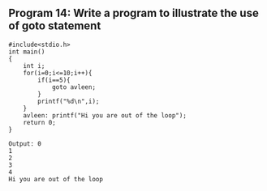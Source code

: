 ## Program 14: Write a program to illustrate the use of goto statement
```
#include<stdio.h>
int main()
{
	int i;
	for(i=0;i<=10;i++){
		if(i==5){
			goto avleen;
		}
		printf("%d\n",i);
	}
	avleen: printf("Hi you are out of the loop");
	return 0;
}
```
``` 
Output: 0
1
2
3
4
Hi you are out of the loop
```
